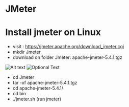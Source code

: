 # JMeter
# Install  jmeter on Linux 

- visit : https://jmeter.apache.org/download_jmeter.cgi
- mkdir Jmeter
- download on folder Jmeter:  apache-jmeter-5.4.1.tgz


![Alt text](/home/ismail/Pictures/jmeter.png?raw=true "Jmeter")
![Optional Text](../home/ismail/Pictures/jmeter.png?)



- cd Jmeter
- tar -xf apache-jmeter-5.4.1.tgz
- cd apache-jmeter-5.4.1/
- cd bin
- ./jmeter.sh (run jmeter)
